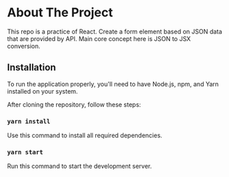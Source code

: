 # About The Project

This repo is a practice of React. Create a form element based on JSON data that are provided by API.
Main core concept here is JSON to JSX conversion.

## Installation

To run the application properly, you'll need to have Node.js, npm, and Yarn installed on your system.

After cloning the repository, follow these steps:

### `yarn install`

Use this command to install all required dependencies.

### `yarn start`

Run this command to start the development server.
